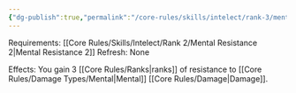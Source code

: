 ```yaml
---
{"dg-publish":true,"permalink":"/core-rules/skills/intelect/rank-3/mental-resistance-3/"}
---
```


Requirements: [[Core Rules/Skills/Intelect/Rank 2/Mental Resistance 2\|Mental Resistance 2]]
Refresh: None

Effects:
You gain 3 [[Core Rules/Ranks\|ranks]] of resistance to [[Core Rules/Damage Types/Mental\|Mental]] [[Core Rules/Damage\|Damage]].




